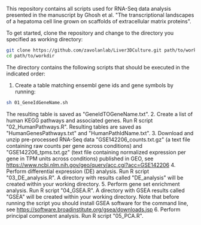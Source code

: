 This repository contains all scripts used for RNA-Seq data analysis presented in the manuscript by Ghosh et al. "The transcriptional landscapes of a hepatoma cell line grown on scaffolds of extracellular matrix proteins".

To get started, clone the repository and change to the directory you specified as working directory:
```bash
git clone https://github.com/zavolanlab/Liver3DCulture.git path/to/workdir
cd path/to/workdir
```

The directory contains the following scripts that should be executed in the indicated order:
1. Create a table matching ensembl gene ids and gene symbols by running:
```bash
sh 01_GeneIdGeneName.sh
```
The resulting table is saved as "GeneIdTOGeneName.txt".
2. Create a list of human KEGG pathways and associated genes. Run R script "02_HumanPathways.R". Resulting tables are saved as "HumanGenesPathways.txt" and "HumanPathIdName.txt".
3. Download and unzip pre-processed RNA-Seq data "GSE142206_counts.txt.gz" (a text file containing raw counts per gene across conditions) and "GSE142206_tpms.txt.gz" (text file containing normalized expression per gene in TPM units across conditions) published in GEO, see https://www.ncbi.nlm.nih.gov/geo/query/acc.cgi?acc=GSE142206
4. Perform differential expression (DE) analysis. Run R script "03_DE_analysis.R". A directory with results called "DE_analysis" will be created within your working directory.
5. Perform gene set enrichment analysis. Run R script "04_GSEA.R". A directory with GSEA results called "GSEA" will be created within your working directory. Note that before running the script you should install GSEA software for the command line, see https://software.broadinstitute.org/gsea/downloads.jsp
6. Perform principal component analysis. Run R script "05_PCA.R".